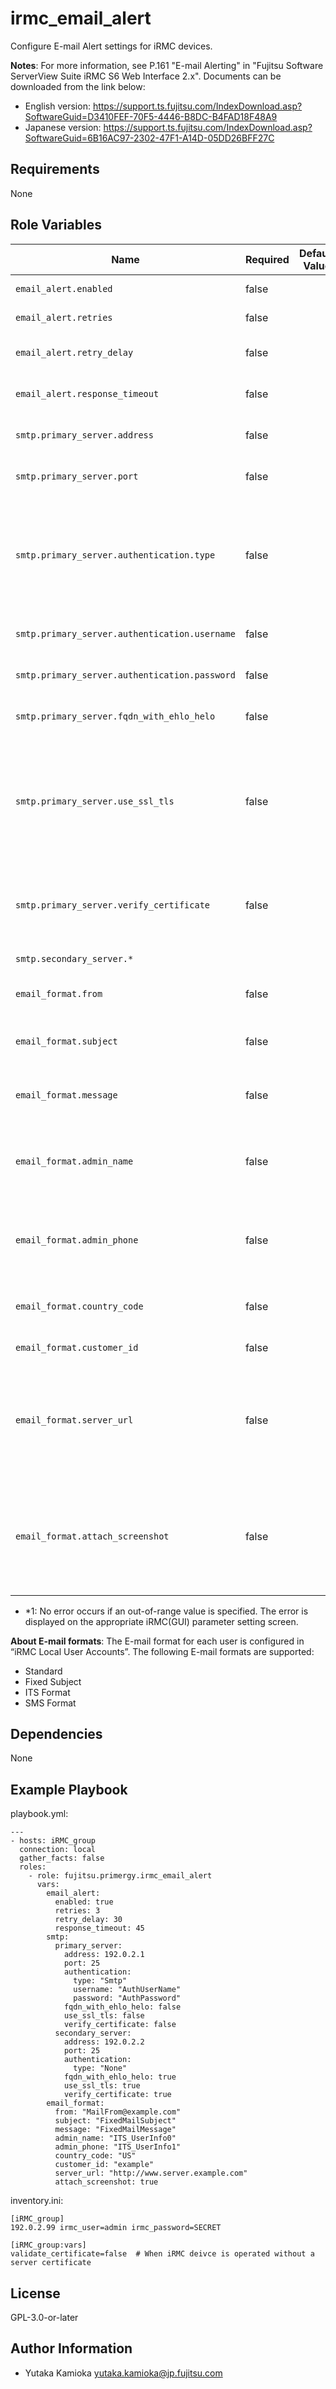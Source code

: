 irmc_email_alert
================

Configure E-mail Alert settings for iRMC devices.

**Notes**:
For more information, see P.161 "E-mail Alerting" in "Fujitsu Software ServerView Suite iRMC S6 Web Interface 2.x".
Documents can be downloaded from the link below:

- English version: <https://support.ts.fujitsu.com/IndexDownload.asp?SoftwareGuid=D3410FEF-70F5-4446-B8DC-B4FAD18F48A9>
- Japanese version: <https://support.ts.fujitsu.com/IndexDownload.asp?SoftwareGuid=6B16AC97-2302-47F1-A14D-05DD26BFF27C>

Requirements
------------

None

Role Variables
--------------

| Name | Required | Default Value | Choices | Type | Description |
|------|----------|---------------|---------|------|-------------|
| `email_alert.enabled` | false | | | bool | Enable E-mail Alerting. |
| `email_alert.retries` | false | | 0 to 7 (*1) | int | Number of SMTP retries. |
| `email_alert.retry_delay` | false | | | int | Time (up to 255 in seconds) between SMTP retries. |
| `email_alert.response_timeout` | false | | 10 to 300 (*1) | int | Timeout (in seconds) for an SMTP response. |
| `smtp.primary_server.address` | false | | | str | IP address, domain name or FQDN of the mail server. |
| `smtp.primary_server.port` | false | | 1 to 65535 (*1) | int | SMTP port of the mail server. |
| `smtp.primary_server.authentication.type` | false | | 'None', 'Smtp' | str | Authentication type for connecting the iRMC to the mail server. 'Smtp' is Authentication according to RFC 2554: SMTP Service Extension for Authentication. |
| `smtp.primary_server.authentication.username` | false | | | str | User name for authentication on the mail server. |
| `smtp.primary_server.authentication.password` | false | | | str | Password for authentication on the mail server. |
| `smtp.primary_server.fqdn_with_ehlo_helo` | false | | | bool | Enables sending the FQDN with EHLO/HELO. |
| `smtp.primary_server.use_ssl_tls` | false | | | bool | Depending on the configured network port, the iRMC will either directly establish an SSL connection (SMTPS legacy port 465) or check for the presence of the STARTTLS keyword. |
| `smtp.primary_server.verify_certificate` | false | | | bool | The SSL certificate from the SMTP server is verified against the stored CA certificate in the iRMC. |
| `smtp.secondary_server.*` | | | | | Same as `smtp.primary_server`. |
| `email_format.from` | false | | | str | Sender identification of the iRMC. Active for all mail formats. |
| `email_format.subject` | false | | | str | Fixed subject for the alert mails. Only active for the Fixed Subject mail format. |
| `email_format.message` | false | | | str | Type of message (E-mail). Only active for the Fixed Subject mail format. |
| `email_format.admin_name` | false | | | str | Name of the administrator responsible (optional). Only active for the ITS mail format. |
| `email_format.admin_phone` | false | | | str | Phone number of the administrator responsible (optional). Only active for the ITS mail format. |
| `email_format.country_code` | false | | | str | Two-character country code based on ISO 3166, ISO 3166 alpha 2. |
| `email_format.customer_id` | false | | | str | Identifier for the customer. |
| `email_format.server_url` | false | | | str | A URL under which the server is accessible under certain conditions. This must be entered manually. Only active for the Standard mail format. |
| `email_format.attach_screenshot` | false | | | bool | A screenshot generated automatically by the iRMC in the case of a critical OS stop event is attached to the corresponding 'Critical O/S Stop' event E-mail. |

- *1: No error occurs if an out-of-range value is specified.
  The error is displayed on the appropriate iRMC(GUI) parameter setting screen.

**About E-mail formats**:
The E-mail format for each user is configured in “iRMC Local User Accounts”.
The following E-mail formats are supported:

- Standard
- Fixed Subject
- ITS Format
- SMS Format

Dependencies
------------

None

Example Playbook
----------------

playbook.yml:

    ---
    - hosts: iRMC_group
      connection: local
      gather_facts: false
      roles:
        - role: fujitsu.primergy.irmc_email_alert
          vars:
            email_alert:
              enabled: true
              retries: 3
              retry_delay: 30
              response_timeout: 45
            smtp:
              primary_server:
                address: 192.0.2.1
                port: 25
                authentication:
                  type: "Smtp"
                  username: "AuthUserName"
                  password: "AuthPassword"
                fqdn_with_ehlo_helo: false
                use_ssl_tls: false
                verify_certificate: false
              secondary_server:
                address: 192.0.2.2
                port: 25
                authentication:
                  type: "None"
                fqdn_with_ehlo_helo: true
                use_ssl_tls: true
                verify_certificate: true
            email_format:
              from: "MailFrom@example.com"
              subject: "FixedMailSubject"
              message: "FixedMailMessage"
              admin_name: "ITS_UserInfo0"
              admin_phone: "ITS_UserInfo1"
              country_code: "US"
              customer_id: "example"
              server_url: "http://www.server.example.com"
              attach_screenshot: true

inventory.ini:

    [iRMC_group]
    192.0.2.99 irmc_user=admin irmc_password=SECRET

    [iRMC_group:vars]
    validate_certificate=false  # When iRMC deivce is operated without a server certificate

License
-------

GPL-3.0-or-later

Author Information
------------------

- Yutaka Kamioka <yutaka.kamioka@jp.fujitsu.com>

